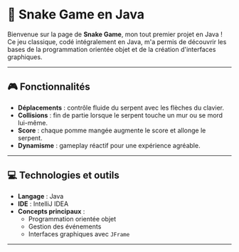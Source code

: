 # 🐍 Snake Game en Java

Bienvenue sur la page de **Snake Game**, mon tout premier projet en Java ! Ce jeu classique, codé intégralement en Java, m'a permis de découvrir les bases de la programmation orientée objet et de la création d'interfaces graphiques.

---

## 🎮 Fonctionnalités

- **Déplacements** : contrôle fluide du serpent avec les flèches du clavier.
- **Collisions** : fin de partie lorsque le serpent touche un mur ou se mord lui-même.
- **Score** : chaque pomme mangée augmente le score et allonge le serpent.
- **Dynamisme** : gameplay réactif pour une expérience agréable.

---

## 💻 Technologies et outils

- **Langage** : Java
- **IDE** : IntelliJ IDEA
- **Concepts principaux** :
  - Programmation orientée objet
  - Gestion des événements
  - Interfaces graphiques avec `JFrame`

---
